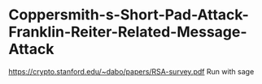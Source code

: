 # Coppersmith-s-Short-Pad-Attack-Franklin-Reiter-Related-Message-Attack
https://crypto.stanford.edu/~dabo/papers/RSA-survey.pdf
Run with sage
